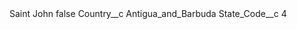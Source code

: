 <?xml version="1.0" encoding="UTF-8"?>
<CustomMetadata xmlns="http://soap.sforce.com/2006/04/metadata" xmlns:xsi="http://www.w3.org/2001/XMLSchema-instance" xmlns:xsd="http://www.w3.org/2001/XMLSchema">
    <label>Saint John</label>
    <protected>false</protected>
    <values>
        <field>Country__c</field>
        <value xsi:type="xsd:string">Antigua_and_Barbuda</value>
    </values>
    <values>
        <field>State_Code__c</field>
        <value xsi:type="xsd:string">4</value>
    </values>
</CustomMetadata>

